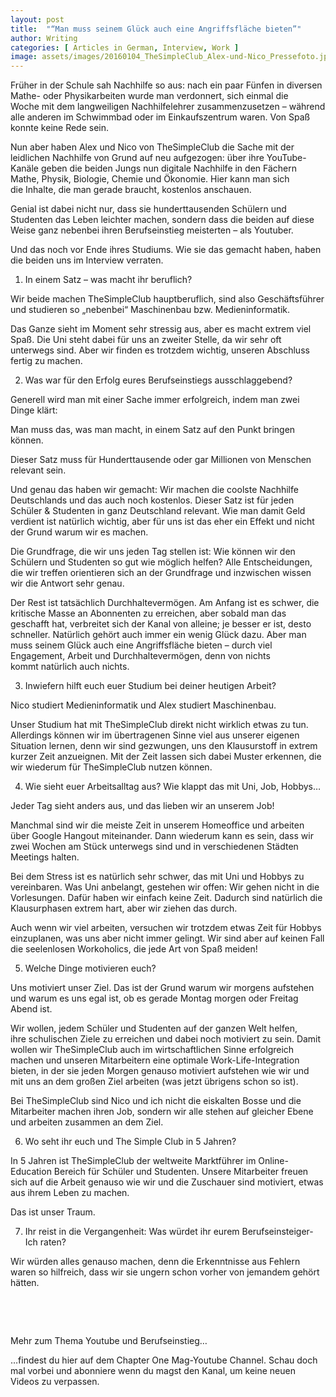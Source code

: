 ```yaml
---
layout: post
title:  "“Man muss seinem Glück auch eine Angriffsfläche bieten”"
author: Writing
categories: [ Articles in German, Interview, Work ]
image: assets/images/20160104_TheSimpleClub_Alex-und-Nico_Pressefoto.jpg
---
```



Früher in der Schule sah Nachhilfe so aus: nach ein paar Fünfen in diversen Mathe- oder Physikarbeiten wurde man verdonnert, sich einmal die Woche mit dem langweiligen Nachhilfelehrer zusammenzusetzen – während alle anderen im Schwimmbad oder im Einkaufszentrum waren. Von Spaß konnte keine Rede sein.

Nun aber haben Alex und Nico von TheSimpleClub die Sache mit der leidlichen Nachhilfe von Grund auf neu aufgezogen: über ihre YouTube-Kanäle geben die beiden Jungs nun digitale Nachhilfe in den Fächern Mathe, Physik, Biologie, Chemie und Ökonomie. Hier kann man sich die Inhalte, die man gerade braucht, kostenlos anschauen.

Genial ist dabei nicht nur, dass sie hunderttausenden Schülern und Studenten das Leben leichter machen, sondern dass die beiden auf diese Weise ganz nebenbei ihren Berufseinstieg meisterten – als Youtuber.

Und das noch vor Ende ihres Studiums. Wie sie das gemacht haben, haben die beiden uns im Interview verraten.

1. In einem Satz – was macht ihr beruflich?

Wir beide machen TheSimpleClub hauptberuflich, sind also Geschäftsführer und studieren so „nebenbei“ Maschinenbau bzw. Medieninformatik.

Das Ganze sieht im Moment sehr stressig aus, aber es macht extrem viel Spaß. Die Uni steht dabei für uns an zweiter Stelle, da wir sehr oft unterwegs sind. Aber wir finden es trotzdem wichtig, unseren Abschluss fertig zu machen.

2. Was war für den Erfolg eures Berufseinstiegs ausschlaggebend?

Generell wird man mit einer Sache immer erfolgreich, indem man zwei Dinge klärt:



Man muss das, was man macht, in einem Satz auf den Punkt bringen können.

Dieser Satz muss für Hunderttausende oder gar Millionen von Menschen relevant sein.



Und genau das haben wir gemacht: Wir machen die coolste Nachhilfe Deutschlands und das auch noch kostenlos. Dieser Satz ist für jeden Schüler & Studenten in ganz Deutschland relevant. Wie man damit Geld verdient ist natürlich wichtig, aber für uns ist das eher ein Effekt und nicht der Grund warum wir es machen.

Die Grundfrage, die wir uns jeden Tag stellen ist: Wie können wir den Schülern und Studenten so gut wie möglich helfen? Alle Entscheidungen, die wir treffen orientieren sich an der Grundfrage und inzwischen wissen wir die Antwort sehr genau.

Der Rest ist tatsächlich Durchhaltevermögen. Am Anfang ist es schwer, die kritische Masse an Abonnenten zu erreichen, aber sobald man das geschafft hat, verbreitet sich der Kanal von alleine; je besser er ist, desto schneller. Natürlich gehört auch immer ein wenig Glück dazu. Aber man muss seinem Glück auch eine Angriffsfläche bieten – durch viel Engagement, Arbeit und Durchhaltevermögen, denn von nichts kommt natürlich auch nichts.

3. Inwiefern hilft euch euer Studium bei deiner heutigen Arbeit?

Nico studiert Medieninformatik und Alex studiert Maschinenbau.

Unser Studium hat mit TheSimpleClub direkt nicht wirklich etwas zu tun. Allerdings können wir im übertragenen Sinne viel aus unserer eigenen Situation lernen, denn wir sind gezwungen, uns den Klausurstoff in extrem kurzer Zeit anzueignen. Mit der Zeit lassen sich dabei Muster erkennen, die wir wiederum für TheSimpleClub nutzen können.

4. Wie sieht euer Arbeitsalltag aus? Wie klappt das mit Uni, Job, Hobbys…

Jeder Tag sieht anders aus, und das lieben wir an unserem Job!

Manchmal sind wir die meiste Zeit in unserem Homeoffice und arbeiten über Google Hangout miteinander. Dann wiederum kann es sein, dass wir zwei Wochen am Stück unterwegs sind und in verschiedenen Städten Meetings halten.

Bei dem Stress ist es natürlich sehr schwer, das mit Uni und Hobbys zu vereinbaren. Was Uni anbelangt, gestehen wir offen: Wir gehen nicht in die Vorlesungen. Dafür haben wir einfach keine Zeit. Dadurch sind natürlich die Klausurphasen extrem hart, aber wir ziehen das durch.

Auch wenn wir viel arbeiten, versuchen wir trotzdem etwas Zeit für Hobbys einzuplanen, was uns aber nicht immer gelingt. Wir sind aber auf keinen Fall die seelenlosen Workoholics, die jede Art von Spaß meiden!

5. Welche Dinge motivieren euch?

Uns motiviert unser Ziel. Das ist der Grund warum wir morgens aufstehen und warum es uns egal ist, ob es gerade Montag morgen oder Freitag Abend ist.

Wir wollen, jedem Schüler und Studenten auf der ganzen Welt helfen, ihre schulischen Ziele zu erreichen und dabei noch motiviert zu sein. Damit wollen wir TheSimpleClub auch im wirtschaftlichen Sinne erfolgreich machen und unseren Mitarbeitern eine optimale Work-Life-Integration bieten, in der sie jeden Morgen genauso motiviert aufstehen wie wir und mit uns an dem großen Ziel arbeiten (was jetzt übrigens schon so ist).

Bei TheSimpleClub sind Nico und ich nicht die eiskalten Bosse und die Mitarbeiter machen ihren Job, sondern wir alle stehen auf gleicher Ebene und arbeiten zusammen an dem Ziel.

6. Wo seht ihr euch und The Simple Club in 5 Jahren?

In 5 Jahren ist TheSimpleClub der weltweite Marktführer im Online-Education Bereich für Schüler und Studenten. Unsere Mitarbeiter freuen sich auf die Arbeit genauso wie wir und die Zuschauer sind motiviert, etwas aus ihrem Leben zu machen.

Das ist unser Traum.

7. Ihr reist in die Vergangenheit: Was würdet ihr eurem Berufseinsteiger-Ich raten?

Wir würden alles genauso machen, denn die Erkenntnisse aus Fehlern waren so hilfreich, dass wir sie ungern schon vorher von jemandem gehört hätten.

 



 

Mehr zum Thema Youtube und Berufseinstieg…

…findest du hier auf dem Chapter One Mag-Youtube Channel. Schau doch mal vorbei und abonniere wenn du magst den Kanal, um keine neuen Videos zu verpassen.

